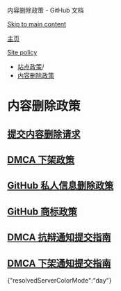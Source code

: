内容删除政策 - GitHub 文档

[Skip to main content](#main-content)

[主页](/zh)

[Site policy](/zh/site-policy)

* [站点政策](/zh/site-policy)/
* [内容删除政策](/zh/site-policy/content-removal-policies)

内容删除政策
==========

[提交内容删除请求](/zh/site-policy/content-removal-policies/submitting-content-removal-requests)
----------

[DMCA 下架政策](/zh/site-policy/content-removal-policies/dmca-takedown-policy)
----------

[GitHub 私人信息删除政策](/zh/site-policy/content-removal-policies/github-private-information-removal-policy)
----------

[GitHub 商标政策](/zh/site-policy/content-removal-policies/github-trademark-policy)
----------

[DMCA 抗辩通知提交指南](/zh/site-policy/content-removal-policies/guide-to-submitting-a-dmca-counter-notice)
----------

[DMCA 下架通知提交指南](/zh/site-policy/content-removal-policies/guide-to-submitting-a-dmca-takedown-notice)
----------

{"resolvedServerColorMode":"day"}
